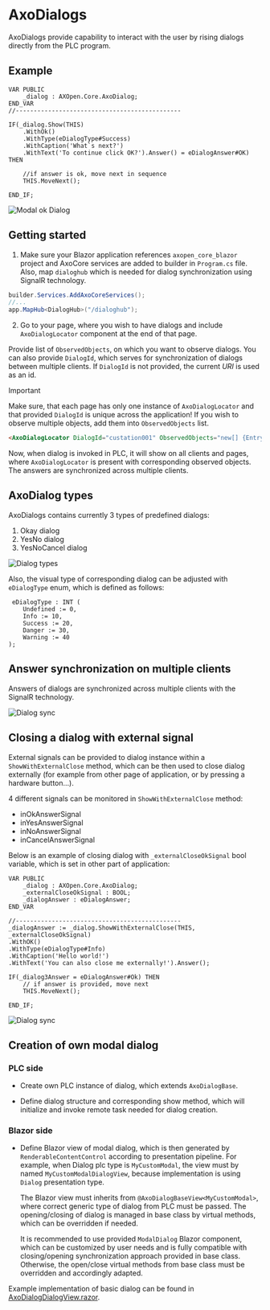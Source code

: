 # AxoDialogs

AxoDialogs provide capability to interact with the user by rising dialogs directly from the PLC program.

## Example


```
VAR PUBLIC
    _dialog : AXOpen.Core.AxoDialog;
END_VAR
//----------------------------------------------

IF(_dialog.Show(THIS)
    .WithOk()
    .WithType(eDialogType#Success)
    .WithCaption('What`s next?')
    .WithText('To continue click OK?').Answer() = eDialogAnswer#OK) THEN

    //if answer is ok, move next in sequence                                 
    THIS.MoveNext(); 

END_IF;	
```

![Modal ok Dialog](~/images/ok-dialog.png)

## Getting started 

1. Make sure your Blazor application references `axopen_core_blazor` project and AxoCore services are added to builder in `Program.cs` file. Also, map `dialoghub` which is needed for dialog synchronization using SignalR technology. 
```C#
builder.Services.AddAxoCoreServices();
//...
app.MapHub<DialogHub>("/dialoghub");
```



2. Go to your page, where you wish to have dialogs and include `AxoDialogLocator` component at the end of that page.

Provide list of `ObservedObjects`, on which you want to observe dialogs. You can also provide `DialogId`, which serves for synchronization of dialogs between multiple clients. If `DialogId` is not provided, the current *URI* is used as an id.

> [!IMPORTANT]
> Make sure, that each page has only one instance of `AxoDialogLocator` and that provided `DialogId` is unique across the application! If you wish to observe multiple objects, add them into `ObservedObjects` list.

```HTML
<AxoDialogLocator DialogId="custation001" ObservedObjects="new[] {Entry.Plc.Context.PneumaticManipulator}"/>
```

Now, when dialog is invoked in PLC, it will show on all clients and pages, where `AxoDialogLocator` is present with corresponding observed objects. The answers are synchronized across multiple clients.

## AxoDialog types

AxoDialogs contains currently 3 types of predefined dialogs:

1. Okay dialog
2. YesNo dialog
3. YesNoCancel dialog


![Dialog types](~/images/dialog-types.gif)

Also, the visual type of corresponding dialog can be adjusted with `eDialogType` enum, which is defined as follows:
```
 eDialogType : INT (
    Undefined := 0,
    Info := 10,
    Success := 20,
    Danger := 30,
    Warning := 40
);

```

## Answer synchronization on multiple clients

Answers of dialogs are synchronized across multiple clients with the SignalR technology. 

![Dialog sync](~/images/dialog-sync.gif)


## Closing a dialog with external signal

External signals can be provided to dialog instance within a `ShowWithExternalClose` method, which can be then used to close dialog externally (for example from other page of application, or by pressing a hardware button...).

4 different signals can be monitored in `ShowWithExternalClose` method:
- inOkAnswerSignal 
- inYesAnswerSignal 
- inNoAnswerSignal
- inCancelAnswerSignal 


Below is an example of closing dialog with `_externalCloseOkSignal` bool variable, which is set in other part of application:

```
VAR PUBLIC
    _dialog : AXOpen.Core.AxoDialog;
    _externalCloseOkSignal : BOOL;
    _dialogAnswer : eDialogAnswer;
END_VAR

//----------------------------------------------
_dialogAnswer := _dialog.ShowWithExternalClose(THIS, _externalCloseOkSignal)
.WithOK()
.WithType(eDialogType#Info)
.WithCaption('Hello world!')
.WithText('You can also close me externally!').Answer();

IF(_dialog3Answer = eDialogAnswer#Ok) THEN
    // if answer is provided, move next
    THIS.MoveNext(); 

END_IF;	
```

![Dialog sync](~/images/dialog-external-close.gif)

## Creation of own modal dialog


### PLC side
- Create own PLC instance of dialog, which extends `AxoDialogBase`.

- Define dialog structure and corresponding show method, which will initialize and invoke remote task needed for dialog creation.

### Blazor side
- Define Blazor view of modal dialog, which is then generated by `RenderableContentControl` according to presentation pipeline.
For example, when Dialog plc type is `MyCustomModal`, the view must by named `MyCustomModalDialogView`, because implementation is using `Dialog` presentation type.

    The Blazor view must inherits from `@AxoDialogBaseView<MyCustomModal>`, where correct generic type of dialog from PLC must be passed. The opening/closing of dialog is managed in base class by virtual methods, which can be overridden if needed.

    It is recommended to use provided `ModalDialog` Blazor component, which can be customized by user needs and is fully compatible with closing/opening synchronization approach provided in base class. Otherwise, the open/close virtual methods from base class must be overridden and accordingly adapted.

Example implementation of basic dialog can be found in [AxoDialogDialogView.razor](../../../src/core/src/AXOpen.Core.Blazor/AxoDialogs/AxoDialogDialogView/AxoDialogDialogView.razor).




